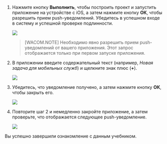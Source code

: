 1.  Нажмите кнопку **Выполнить**, чтобы построить проект и запустить приложение на устройстве с iOS, а затем нажмите кнопку **ОК**, чтобы разрешить прием push-уведомлений. Убедитесь в успешном входе в систему и успешной проверке подлинности.

    ![][0]

    > [WACOM.NOTE] Необходимо явно разрешить прием push-уведомлений от вашего приложения. Этот запрос отображается только при первом запуске приложения.

2.  В приложении введите содержательный текст (например, *Новая задача для мобильных служб*) и щелкните знак плюс (**+**).

    ![][1]

3.  Убедитесь, что уведомление получено, а затем нажмите кнопку **ОК**, чтобы закрыть его.

    ![][2]

4.  Повторите шаг 2 и немедленно закройте приложение, а затем проверьте, что отображается следующее push-уведомление.

    ![][3]

Вы успешно завершили ознакомление с данным учебником.

  [0]: ./media/mobile-services-ios-get-started-push/mobile-quickstart-push1-ios.png
  [1]: ./media/mobile-services-ios-get-started-push/mobile-quickstart-push2-ios.png
  [2]: ./media/mobile-services-ios-get-started-push/mobile-quickstart-push3-ios.png
  [3]: ./media/mobile-services-ios-get-started-push/mobile-quickstart-push4-ios.png

